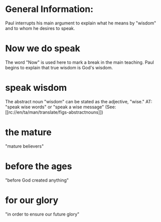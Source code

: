 # General Information:

Paul interrupts his main argument to explain what he means by "wisdom" and to whom he desires to speak.

# Now we do speak

The word "Now" is used here to mark a break in the main teaching. Paul begins to explain that true wisdom is God's wisdom.

# speak wisdom

The abstract noun "wisdom" can be stated as the adjective, "wise." AT: "speak wise words" or "speak a wise message" (See: [[rc://en/ta/man/translate/figs-abstractnouns]])

# the mature

"mature believers"

# before the ages

"before God created anything"

# for our glory

"in order to ensure our future glory"